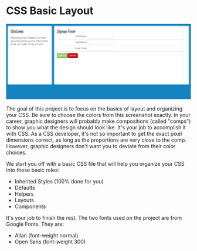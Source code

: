 # CSS Basic Layout

![Screenshot](screenshot.png)

The goal of this project is to focus on the basics of layout and organizing your CSS. Be sure to choose the colors from this screenshot exactly. In your career, graphic designers will probably make compositions (called "comps") to show you what the design should look like. It's your job to accomplish it with CSS. As a CSS developer, it's not so important to get the exact pixel dimensions correct, as long as the proportions are very close to the comp. However, graphic designers don't want you to deviate from their color choices.

We start you off with a basic CSS file that will help you organize your CSS into these basic roles:

- Inherited Styles (100% done for you)
- Defaults
- Helpers
- Layouts
- Components

It's your job to finish the rest. The two fonts used on the project are from Google Fonts. They are:

- Allan (font-weight normal)
- Open Sans (font-weight 300)